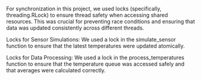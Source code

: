 For synchronization in this project, we used locks (specifically, threading.RLock) to ensure thread safety when accessing shared resources. This was crucial for preventing race conditions and ensuring that data was updated consistently across different threads.

Locks for Sensor Simulations: We used a lock in the simulate_sensor function to ensure that the latest temperatures were updated atomically.

Locks for Data Processing: We used a lock in the process_temperatures function to ensure that the temperature queue was accessed safely and that averages were calculated correctly.